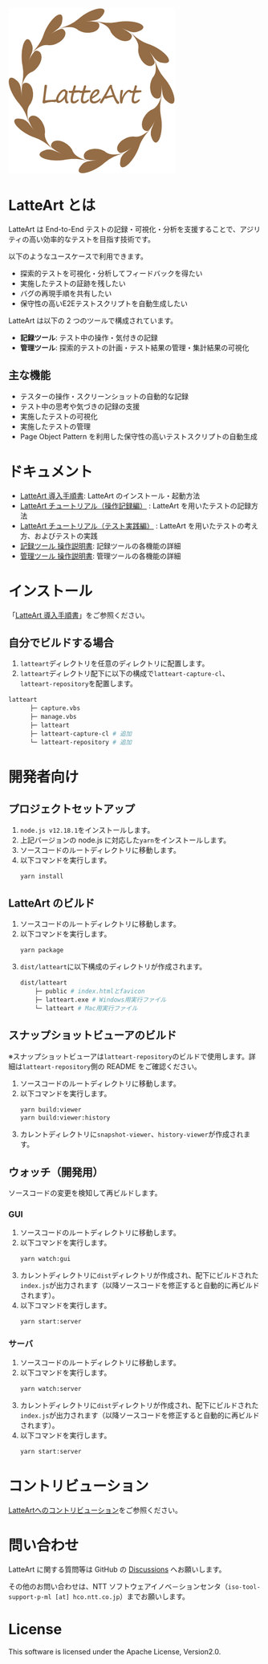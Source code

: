 ![logo](/docs/logo.png)

# LatteArt とは

LatteArt は End-to-End テストの記録・可視化・分析を支援することで、アジリティの高い効率的なテストを目指す技術です。

以下のようなユースケースで利用できます。
- 探索的テストを可視化・分析してフィードバックを得たい
- 実施したテストの証跡を残したい
- バグの再現手順を共有したい
- 保守性の高いE2Eテストスクリプトを自動生成したい

LatteArt は以下の 2 つのツールで構成されています。
- **記録ツール**: テスト中の操作・気付きの記録
- **管理ツール**: 探索的テストの計画・テスト結果の管理・集計結果の可視化

## 主な機能
- テスターの操作・スクリーンショットの自動的な記録
- テスト中の思考や気づきの記録の支援
- 実施したテストの可視化
- 実施したテストの管理
- Page Object Pattern を利用した保守性の高いテストスクリプトの自動生成

# ドキュメント
- [LatteArt 導入手順書](./docs/startup/pc.md): LatteArt のインストール・起動方法
- [LatteArt チュートリアル（操作記録編）](./docs/tutorial/capture/tutorial-capture.md) : LatteArt を用いたテストの記録方法
- [LatteArt チュートリアル（テスト実践編）](./docs/tutorial/management/tutorial-management.md) : LatteArt を用いたテストの考え方、およびテストの実践
- [記録ツール 操作説明書](./docs/manual/capture/manual-capture.md): 記録ツールの各機能の詳細
- [管理ツール 操作説明書](./docs/manual/management/manual-management.md): 管理ツールの各機能の詳細

# インストール

「[LatteArt 導入手順書](./docs/startup/pc.md)」をご参照ください。

## 自分でビルドする場合

1. `latteart`ディレクトリを任意のディレクトリに配置します。
2. `latteart`ディレクトリ配下に以下の構成で`latteart-capture-cl`、`latteart-repository`を配置します。

```bash
latteart
      ├─ capture.vbs
      ├─ manage.vbs
      ├─ latteart
      ├─ latteart-capture-cl # 追加
      └─ latteart-repository # 追加
```

# 開発者向け

## プロジェクトセットアップ

1. `node.js v12.18.1`をインストールします。
1. 上記バージョンの node.js に対応した`yarn`をインストールします。
1. ソースコードのルートディレクトリに移動します。
1. 以下コマンドを実行します。
   ```bash
   yarn install
   ```
## LatteArt のビルド

1. ソースコードのルートディレクトリに移動します。
1. 以下コマンドを実行します。
   ```bash
   yarn package
   ```
1. `dist/latteart`に以下構成のディレクトリが作成されます。
   ```bash
   dist/latteart
       ├─ public # index.htmlとfavicon
       ├─ latteart.exe # Windows用実行ファイル
       └─ latteart # Mac用実行ファイル
   ```

## スナップショットビューアのビルド

※スナップショットビューアは`latteart-repository`のビルドで使用します。詳細は`latteart-repository`側の README をご確認ください。

1. ソースコードのルートディレクトリに移動します。
1. 以下コマンドを実行します。
   ```bash
   yarn build:viewer
   yarn build:viewer:history
   ```
1. カレントディレクトリに`snapshot-viewer`、`history-viewer`が作成されます。

## ウォッチ（開発用）

ソースコードの変更を検知して再ビルドします。

### GUI

1. ソースコードのルートディレクトリに移動します。
1. 以下コマンドを実行します。
   ```bash
   yarn watch:gui
   ```
1. カレントディレクトリに`dist`ディレクトリが作成され、配下にビルドされた`index.js`が出力されます（以降ソースコードを修正すると自動的に再ビルドされます）。
1. 以下コマンドを実行します。
   ```bash
   yarn start:server
   ```

### サーバ

1. ソースコードのルートディレクトリに移動します。
1. 以下コマンドを実行します。
   ```bash
   yarn watch:server
   ```
1. カレントディレクトリに`dist`ディレクトリが作成され、配下にビルドされた`index.js`が出力されます（以降ソースコードを修正すると自動的に再ビルドされます）。
1. 以下コマンドを実行します。
   ```bash
   yarn start:server
   ```

# コントリビューション

[LatteArtへのコントリビューション](./docs/contributing_ja.md)をご参照ください。

# 問い合わせ

LatteArt に関する質問等は GitHub の [Discussions](https://github.com/latteart-org/latteart/discussions) へお願いします。

その他のお問い合わせは、NTT ソフトウェアイノベ－ションセンタ（`iso-tool-support-p-ml [at] hco.ntt.co.jp`）までお願いします。

# License

This software is licensed under the Apache License, Version2.0.
